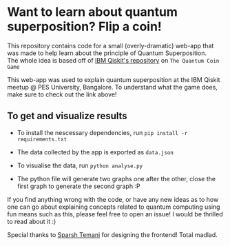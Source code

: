 # Want to learn about quantum superposition? Flip a coin!

This repository contains code for a small (overly-dramatic) web-app that was made to help learn about the principle of Quantum Superposition.  
The whole idea is based off of [IBM Qiskit's repository](https://github.com/Qiskit/qiskit-community-tutorials/tree/master/games) on `The Quantum Coin Game`

This web-app was used to explain quantum superposition at the IBM Qiskit meetup @ PES University, Bangalore. To understand what the game does, make sure to check out the link above!

## To get and visualize results
- To install the nescessary dependencies, run `pip install -r requirements.txt`

- The data collected by the app is exported as `data.json`  

- To visualise the data, run `python analyse.py`  

- The python file will generate two graphs one after the other, close the first graph to generate the second graph :P

If you find anything wrong with the code, or have any new ideas as to how one can go about explaining concepts related to quantum computing using fun means such as this, please feel free to open an issue! I would be thrilled to read about it :)

Special thanks to [Sparsh Temani](https://github.com/temanisparsh) for designing the frontend! Total madlad. 
